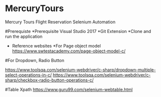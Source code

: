 # MercuryTours
Mercury Tours Flight Reservation Selenium Automation 

#Prerequiste
*Prerequisite Visual Studio 2017
*Git Extension
*Clone and run the application


 * Reference websites
 *For Page object model
 https://www.swtestacademy.com/page-object-model-c/

#For Dropdown, Radio Button

https://www.toolsqa.com/selenium-webdriver/c-sharp/dropdown-multiple-select-operations-in-c/
https://www.toolsqa.com/selenium-webdriver/c-sharp/checkbox-radio-button-operations-c/

#Table Xpath 
https://www.guru99.com/selenium-webtable.html